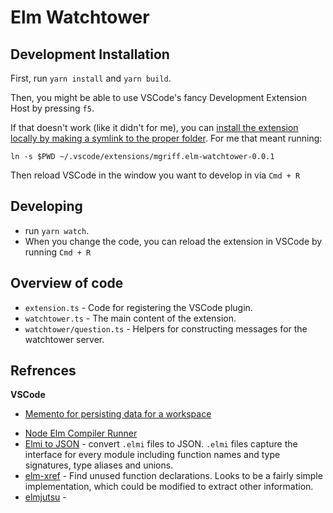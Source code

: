 # Elm Watchtower

## Development Installation

First, run `yarn install` and `yarn build`.

Then, you might be able to use VSCode's fancy Development Extension Host by pressing `f5`.

If that doesn't work (like it didn't for me), you can [install the extension locally by making a symlink to the proper folder](https://vscode-docs.readthedocs.io/en/stable/extensions/install-extension/). For me that meant running:

`ln -s $PWD ~/.vscode/extensions/mgriff.elm-watchtower-0.0.1`

Then reload VSCode in the window you want to develop in via `Cmd + R`

## Developing

- run `yarn watch`.
- When you change the code, you can reload the extension in VSCode by running `Cmd + R`

## Overview of code

- `extension.ts` - Code for registering the VSCode plugin.
- `watchtower.ts` - The main content of the extension.
- `watchtower/question.ts` - Helpers for constructing messages for the watchtower server.

## Refrences

**VSCode**

- [Memento for persisting data for a workspace](https://code.visualstudio.com/api/references/vscode-api#Memento)

* [Node Elm Compiler Runner](https://github.com/rtfeldman/node-elm-compiler)
* [Elmi to JSON](https://github.com/stoeffel/elmi-to-json) - convert `.elmi` files to JSON. `.elmi` files capture the interface for every module including function names and type signatures, type aliases and unions.
* [elm-xref](https://github.com/zwilias/elm-xref) - Find unused function declarations. Looks to be a fairly simple implementation, which could be modified to extract other information.
* [elmjutsu](https://atom.io/packages/elmjutsu) -

